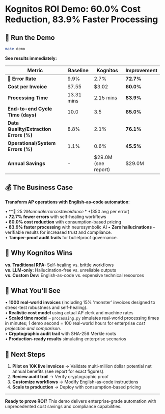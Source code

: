 # Kognitos ROI Demo: 60.0% Cost Reduction, 83.9% Faster Processing

## 🚀 Run the Demo

```bash
make demo
```

**See results immediately:**

| Metric                             | Baseline   | Kognitos   | Improvement |
|-----------------------------------|------------|------------|-------------|
| **🚨 Error Rate**                  | 9.9%       | 2.7%       | **72.7%**   |
| **Cost per Invoice**               | $7.55      | $3.02      | **60.0%**   |
| **Processing Time**                | 13.31 mins | 2.15 mins  | **83.9%**   |
| **End-to-end Cycle Time (days)**   | 10.0       | 3.5        | **65.0%**   |
| **Data Quality/Extraction Errors (%)** | 8.8%      | 2.1%       | **76.1%**   |
| **Operational/System Errors (%)**  | 1.1%       | 0.6%       | **45.5%**   |
| **Annual Savings**                 | -          | $29.0M (see report) | $29.0M |

## 💰 The Business Case

**Transform AP operations with English-as-code automation:**

• **🚨 $25.2M annual error cost avoidance** ($350 avg per error)  
• **72.7% fewer errors** with self-healing workflows  
• **60.0% cost reduction** with consumption-based pricing  
• **83.9% faster processing** with neurosymbolic AI
• **Zero hallucinations** – verifiable results for increased trust and compliance.  
• **Tamper-proof audit trails** for bulletproof governance.  

## 🎯 Why Kognitos Wins

**vs. Traditional RPA:** Self-healing vs. brittle workflows  
**vs. LLM-only:** Hallucination-free vs. unreliable outputs  
**vs. Custom Dev:** English-as-code vs. expensive technical resources

## 🔧 What You'll See

• **1000 real-world invoices** (including 15% 'monster' invoices designed to stress-test robustness and self-healing).  
• **Realistic cost model** using actual AP clerk and machine rates  
• **Scaled time model** – `processing.py` simulates real-world processing times in minutes; 1 demo second = 100 real-world hours for enterprise *cost projection and comparison*.  
• **Cryptographic audit trail** with SHA-256 Merkle roots  
• **Production-ready results** simulating enterprise scenarios

## 🚀 Next Steps

1. **Pilot on 10K live invoices** → Validate multi-million dollar potential net annual benefits (see report for exact figures).  
2. **Review audit trail** → Verify cryptographic proof  
3. **Customize workflows** → Modify English-as-code instructions  
4. **Scale to production** → Deploy with consumption-based pricing

---

**Ready to prove ROI?** This demo delivers enterprise-grade automation with unprecedented cost savings and compliance capabilities.
